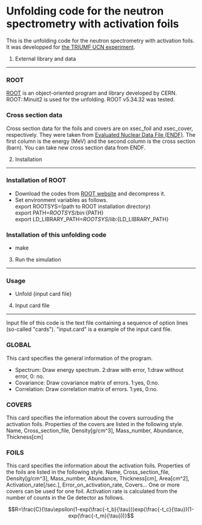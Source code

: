 Unfolding code for the neutron spectrometry with activation foils
========

This is the unfolding code for the neutron spectrometry with activation foils. It was developped for [the TRIUMF UCN experiment](http://www.triumf.ca/ucn).

1. External library and data
-----------

### ROOT
[ROOT](https://root.cern.ch/) is an object-oriented program and library developed by CERN. ROOT::Minuit2 is used for the unfolding. ROOT v5.34.32 was tested.

### Cross section data
Cross section data for the foils and covers are on xsec_foil and xsec_cover, respectively.
They were taken from [Evaluated Nuclear Data File (ENDF)](http://www.nndc.bnl.gov/exfor/endf.htm).
The first column is the energy (MeV) and the second column is the cross section (barn).
You can take new cross section data from ENDF.

2. Installation
------------------

### Installation of ROOT
- Download the codes from [ROOT website](https://root.cern.ch/downloading-root) and decompress it.
- Set environment variables as follows.  
export ROOTSYS=(path to ROOT installation directory)  
export PATH=${ROOTSYS}/bin:${PATH}  
export LD_LIBRARY_PATH=${ROOTSYS}/lib:${LD_LIBRARY_PATH}

### Installation of this unfolding code
- make

3. Run the simulation
------------------

### Usage
- Unfold {input card file}

4. Input card file
------------------------

Input file of this code is the text file containing a sequence of option lines (so-called "cards").
"input.card" is a example of the input card file.

### GLOBAL
This card specifies the general information of the program.
- Spectrum:    Draw energy spectrum. 2:draw with error, 1:draw without error, 0: no.
- Covariance:  Draw covariance matrix of errors. 1:yes, 0:no.
- Correlation: Draw correlation matrix of errors. 1:yes, 0:no.

### COVERS
This card specifies the information about the covers surrouding the activation foils.
Properties of the covers are listed in the following style.
Name, Cross_section_file, Density[g/cm^3], Mass_number, Abundance, Thickness[cm]

### FOILS
This card specifies the information about the activation foils.
Properties of the foils are listed in the following style.
Name, Cross_section_file, Density[g/cm^3], Mass_number, Abundance, Thickness[cm], Area[cm^2],  Activation_rate[/sec.],  Error_on_activation_rate, Covers...
One or more covers can be used for one foil.
Activation rate is calculated from the number of counts in the Ge detector as follows.

$$R=\frac{C}{\tau\epsilon(1-exp(\frac{-t_b}{\tau}))exp(\frac{-t_c}{\tau})(1-exp(\frac{-t_m}{\tau}))}$$